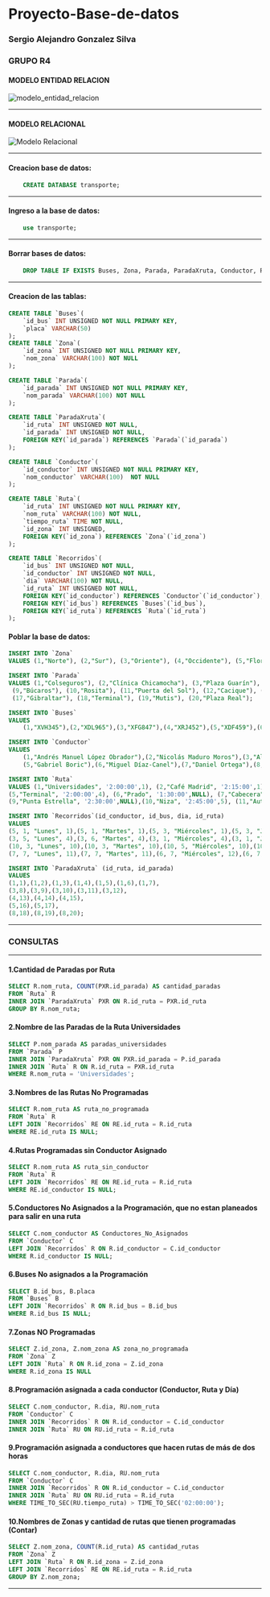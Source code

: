 # Proyecto-Base-de-datos
### Sergio Alejandro Gonzalez Silva
### GRUPO R4
#### MODELO ENTIDAD RELACION
![modelo_entidad_relacion](Modelo_entidad_relacion_transporte.png)
***
#### MODELO RELACIONAL
![Modelo Relacional](Modelo_relacional_transporte.png)
***
#### Creacion base de datos:
~~~sql
    CREATE DATABASE transporte;
~~~
***
#### Ingreso a la base de datos:
~~~sql
    use transporte;
~~~
***
#### Borrar bases de datos:
~~~sql
    DROP TABLE IF EXISTS Buses, Zona, Parada, ParadaXruta, Conductor, Ruta, Recorridos;
~~~
***
#### Creacion de las tablas:
~~~sql
CREATE TABLE `Buses`(
    `id_bus` INT UNSIGNED NOT NULL PRIMARY KEY,
    `placa` VARCHAR(50)
); 
CREATE TABLE `Zona`(
    `id_zona` INT UNSIGNED NOT NULL PRIMARY KEY,
    `nom_zona` VARCHAR(100) NOT NULL
);

CREATE TABLE `Parada`(
    `id_parada` INT UNSIGNED NOT NULL PRIMARY KEY,
    `nom_parada` VARCHAR(100) NOT NULL
);

CREATE TABLE `ParadaXruta`(
    `id_ruta` INT UNSIGNED NOT NULL,
    `id_parada` INT UNSIGNED NOT NULL,
    FOREIGN KEY(`id_parada`) REFERENCES `Parada`(`id_parada`)
);

CREATE TABLE `Conductor`(
    `id_conductor` INT UNSIGNED NOT NULL PRIMARY KEY,
    `nom_conductor` VARCHAR(100)  NOT NULL
);

CREATE TABLE `Ruta`(
    `id_ruta` INT UNSIGNED NOT NULL PRIMARY KEY,
    `nom_ruta` VARCHAR(100) NOT NULL,
    `tiempo_ruta` TIME NOT NULL,
    `id_zona` INT UNSIGNED,
    FOREIGN KEY(`id_zona`) REFERENCES `Zona`(`id_zona`)
);

CREATE TABLE `Recorridos`(
    `id_bus` INT UNSIGNED NOT NULL,
    `id_conductor` INT UNSIGNED NOT NULL,
    `dia` VARCHAR(100) NOT NULL,
    `id_ruta` INT UNSIGNED NOT NULL,
    FOREIGN KEY(`id_conductor`) REFERENCES `Conductor`(`id_conductor`),
    FOREIGN KEY(`id_bus`) REFERENCES `Buses`(`id_bus`),
    FOREIGN KEY(`id_ruta`) REFERENCES `Ruta`(`id_ruta`)
);
~~~
#### Poblar la base de datos:
~~~sql
INSERT INTO `Zona` 
VALUES (1,"Norte"), (2,"Sur"), (3,"Oriente"), (4,"Occidente"), (5,"Floridablanca"), (6,"Girón"), (7,"Piedecuesta");

INSERT INTO `Parada`
VALUES (1,"Colseguros"), (2,"Clínica Chicamocha"), (3,"Plaza Guarín"), (4,"Mega Mall"), (5,"UIS"), (6,"UDI"), (7,"Santo Tomás"), (8,"Boulevard Santander"),
 (9,"Búcaros"), (10,"Rosita"), (11,"Puerta del Sol"), (12,"Cacique"), (13,"Plaza Satélite"), (14,"La Sirena"), (15,"Provenza"), (16,"Fontana"), 
 (17,"Gibraltar"), (18,"Terminal"), (19,"Mutis"), (20,"Plaza Real");

INSERT INTO `Buses`
VALUES
    (1,"XVH345"),(2,"XDL965"),(3,"XFG847"),(4,"XRJ452"),(5,"XDF459"),(6,"XET554"),(7,"XKL688"),(8,"XXL757");

INSERT INTO `Conductor`
VALUES
    (1,"Andrés Manuel López Obrador"),(2,"Nicolás Maduro Moros"),(3,"Alberto Fernández"),(4,"Luiz Inácio Lula da Silva"),
    (5,"Gabriel Boric"),(6,"Miguel Díaz-Canel"),(7,"Daniel Ortega"),(8,"Gustavo Petro Urrego"),(9,"Luis Arce"),(10,"Xiomara Castro");

INSERT INTO `Ruta`
VALUES (1,"Universidades", '2:00:00',1), (2,"Café Madrid", '2:15:00',1), (3,"Cacique", '1:45:00',NULL), (4,"Diamantes", '1:50:00',4),
(5,"Terminal", '2:00:00',4), (6,"Prado", '1:30:00',NULL), (7,"Cabecera", '2:00:00',NULL), (8,"Ciudadela", '2:00:00',NULL), 
(9,"Punta Estrella", '2:30:00',NULL),(10,"Niza", '2:45:00',5), (11,"Autopista", '2:15:00',5), (12,"Lagos", '2:15:00',5), (13,"Centro Florida", '2:30:00',NULL);

INSERT INTO `Recorridos`(id_conductor, id_bus, dia, id_ruta)
VALUES 
(5, 1, "Lunes", 1),(5, 1, "Martes", 1),(5, 3, "Miércoles", 1),(5, 3, "Jueves", 1),(5, 5, "Viernes", 2),(5, 5, "Sábado", 2),(5, 5, "Domingo", 2),
(3, 5, "Lunes", 4),(3, 6, "Martes", 4),(3, 1, "Miércoles", 4),(3, 1, "Jueves", 5),(3, 3, "Viernes", 5),(3, 3, "Sábado", 5),(3, 3, "Domingo", 5),
(10, 3, "Lunes", 10),(10, 3, "Martes", 10),(10, 5, "Miércoles", 10),(10, 5, "Jueves", 10),(10, 4, "Viernes", 10),(10, 7, "Sábado", 11),(10, 7, "Domingo", 11),
(7, 7, "Lunes", 11),(7, 7, "Martes", 11),(6, 7, "Miércoles", 12),(6, 7, "Jueves", 12),(6, 7, "Viernes", 12),(6, 6, "Sábado", 12),(6, 6, "Domingo", 12);

INSERT INTO `ParadaXruta` (id_ruta, id_parada)
VALUES
(1,1),(1,2),(1,3),(1,4),(1,5),(1,6),(1,7),
(3,8),(3,9),(3,10),(3,11),(3,12),
(4,13),(4,14),(4,15),
(5,16),(5,17),
(8,18),(8,19),(8,20);
~~~
***
### CONSULTAS
***
#### 1.Cantidad de Paradas por Ruta
~~~sql
SELECT R.nom_ruta, COUNT(PXR.id_parada) AS cantidad_paradas
FROM `Ruta` R
INNER JOIN `ParadaXruta` PXR ON R.id_ruta = PXR.id_ruta
GROUP BY R.nom_ruta;
~~~
#### 2.Nombre de las Paradas de la Ruta Universidades
~~~sql
SELECT P.nom_parada AS paradas_universidades
FROM `Parada` P
INNER JOIN `ParadaXruta` PXR ON PXR.id_parada = P.id_parada 
INNER JOIN `Ruta` R ON R.id_ruta = PXR.id_ruta
WHERE R.nom_ruta = 'Universidades';
~~~
#### 3.Nombres de las Rutas No Programadas
~~~sql
SELECT R.nom_ruta AS ruta_no_programada
FROM `Ruta` R
LEFT JOIN `Recorridos` RE ON RE.id_ruta = R.id_ruta
WHERE RE.id_ruta IS NULL;
~~~
#### 4.Rutas Programadas sin Conductor Asignado
~~~sql
SELECT R.nom_ruta AS ruta_sin_conductor
FROM `Ruta` R
LEFT JOIN `Recorridos` RE ON RE.id_ruta = R.id_ruta
WHERE RE.id_conductor IS NULL;
~~~
#### 5.Conductores No Asignados a la Programación, que no estan planeados para salir en una ruta
~~~sql
SELECT C.nom_conductor AS Conductores_No_Asignados
FROM `Conductor` C
LEFT JOIN `Recorridos` R ON R.id_conductor = C.id_conductor
WHERE R.id_conductor IS NULL;
~~~
#### 6.Buses No asignados a la Programación
~~~sql
SELECT B.id_bus, B.placa
FROM `Buses` B
LEFT JOIN `Recorridos` R ON R.id_bus = B.id_bus
WHERE R.id_bus IS NULL;
~~~
#### 7.Zonas NO Programadas
~~~sql
SELECT Z.id_zona, Z.nom_zona AS zona_no_programada
FROM `Zona` Z
LEFT JOIN `Ruta` R ON R.id_zona = Z.id_zona
WHERE R.id_zona IS NULL
~~~
#### 8.Programación asignada a cada conductor (Conductor, Ruta y Día)
~~~sql
SELECT C.nom_conductor, R.dia, RU.nom_ruta
FROM `Conductor` C
INNER JOIN `Recorridos` R ON R.id_conductor = C.id_conductor
INNER JOIN `Ruta` RU ON RU.id_ruta = R.id_ruta
~~~
#### 9.Programación asignada a conductores que hacen rutas de más de dos horas
~~~sql
SELECT C.nom_conductor, R.dia, RU.nom_ruta
FROM `Conductor` C
INNER JOIN `Recorridos` R ON R.id_conductor = C.id_conductor
INNER JOIN `Ruta` RU ON RU.id_ruta = R.id_ruta
WHERE TIME_TO_SEC(RU.tiempo_ruta) > TIME_TO_SEC('02:00:00');
~~~
#### 10.Nombres de Zonas y cantidad de rutas que tienen programadas (Contar)
~~~sql
SELECT Z.nom_zona, COUNT(R.id_ruta) AS cantidad_rutas
FROM `Zona` Z
LEFT JOIN `Ruta` R ON R.id_zona = Z.id_zona
LEFT JOIN `Recorridos` RE ON RE.id_ruta = R.id_ruta
GROUP BY Z.nom_zona;
~~~
***
